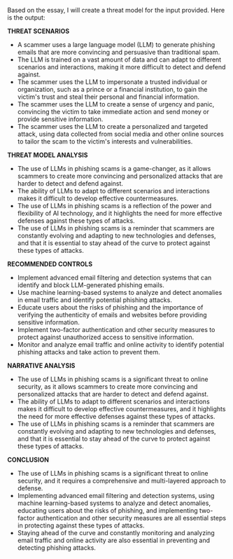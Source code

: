 Based on the essay, I will create a threat model for the input provided. Here is the output:

**THREAT SCENARIOS**

* A scammer uses a large language model (LLM) to generate phishing emails that are more convincing and persuasive than traditional spam.
* The LLM is trained on a vast amount of data and can adapt to different scenarios and interactions, making it more difficult to detect and defend against.
* The scammer uses the LLM to impersonate a trusted individual or organization, such as a prince or a financial institution, to gain the victim's trust and steal their personal and financial information.
* The scammer uses the LLM to create a sense of urgency and panic, convincing the victim to take immediate action and send money or provide sensitive information.
* The scammer uses the LLM to create a personalized and targeted attack, using data collected from social media and other online sources to tailor the scam to the victim's interests and vulnerabilities.

**THREAT MODEL ANALYSIS**

* The use of LLMs in phishing scams is a game-changer, as it allows scammers to create more convincing and personalized attacks that are harder to detect and defend against.
* The ability of LLMs to adapt to different scenarios and interactions makes it difficult to develop effective countermeasures.
* The use of LLMs in phishing scams is a reflection of the power and flexibility of AI technology, and it highlights the need for more effective defenses against these types of attacks.
* The use of LLMs in phishing scams is a reminder that scammers are constantly evolving and adapting to new technologies and defenses, and that it is essential to stay ahead of the curve to protect against these types of attacks.

**RECOMMENDED CONTROLS**

* Implement advanced email filtering and detection systems that can identify and block LLM-generated phishing emails.
* Use machine learning-based systems to analyze and detect anomalies in email traffic and identify potential phishing attacks.
* Educate users about the risks of phishing and the importance of verifying the authenticity of emails and websites before providing sensitive information.
* Implement two-factor authentication and other security measures to protect against unauthorized access to sensitive information.
* Monitor and analyze email traffic and online activity to identify potential phishing attacks and take action to prevent them.

**NARRATIVE ANALYSIS**

* The use of LLMs in phishing scams is a significant threat to online security, as it allows scammers to create more convincing and personalized attacks that are harder to detect and defend against.
* The ability of LLMs to adapt to different scenarios and interactions makes it difficult to develop effective countermeasures, and it highlights the need for more effective defenses against these types of attacks.
* The use of LLMs in phishing scams is a reminder that scammers are constantly evolving and adapting to new technologies and defenses, and that it is essential to stay ahead of the curve to protect against these types of attacks.

**CONCLUSION**

* The use of LLMs in phishing scams is a significant threat to online security, and it requires a comprehensive and multi-layered approach to defense.
* Implementing advanced email filtering and detection systems, using machine learning-based systems to analyze and detect anomalies, educating users about the risks of phishing, and implementing two-factor authentication and other security measures are all essential steps in protecting against these types of attacks.
* Staying ahead of the curve and constantly monitoring and analyzing email traffic and online activity are also essential in preventing and detecting phishing attacks.
